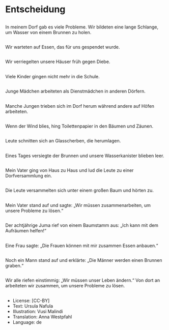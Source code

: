 # Entscheidung

##
In meinem Dorf gab es viele Probleme. Wir bildeten eine lange Schlange, um Wasser von einem Brunnen zu holen.

##
Wir warteten auf Essen, das für uns gespendet wurde.

##
Wir verriegelten unsere Häuser früh gegen Diebe.

##
Viele Kinder gingen nicht mehr in die Schule.

##
Junge Mädchen arbeiteten als Dienstmädchen in anderen Dörfern.

##
Manche Jungen trieben sich im Dorf herum während andere auf Höfen arbeiteten.

##
Wenn der Wind blies, hing Toilettenpapier in den Bäumen und Zäunen.

##
Leute schnitten sich an Glasscherben, die herumlagen.

##
Eines Tages versiegte der Brunnen und unsere Wasserkanister blieben leer.

##
Mein Vater ging von Haus zu Haus und lud die Leute zu einer Dorfversammlung ein.

##
Die Leute versammelten sich unter einem großen Baum und hörten zu.

##
Mein Vater stand auf und sagte: „Wir müssen zusammenarbeiten, um unsere Probleme zu lösen.“

##
Der achtjährige Juma rief von einem Baumstamm aus: „Ich kann mit dem Aufräumen helfen!“

##
Eine Frau sagte: „Die Frauen können mit mir zusammen Essen anbauen.“

##
Noch ein Mann stand auf und erklärte: „Die Männer werden einen Brunnen graben.“

##
Wir alle riefen einstimmig: „Wir müssen unser Leben ändern.“ Von dort an arbeiteten wir zusammen, um unsere Probleme zu lösen.

##
* License: [CC-BY]
* Text: Ursula Nafula
* Illustration: Vusi Malindi
* Translation: Anna Westpfahl
* Language: de
